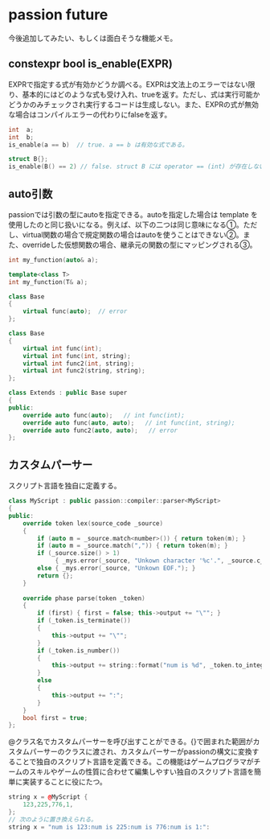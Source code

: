 # passion future

今後追加してみたい、もしくは面白そうな機能メモ。

## constexpr bool is_enable(EXPR)

EXPRで指定する式が有効かどうか調べる。EXPRは文法上のエラーではない限り、基本的にはどのような式も受け入れ、trueを返す。ただし、式は実行可能かどうかのみチェックされ実行するコードは生成しない。また、EXPRの式が無効な場合はコンパイルエラーの代わりにfalseを返す。

```c++
int  a;
int  b;
is_enable(a == b)  // true. a == b は有効な式である。 

struct B{};
is_enable(B() == 2) // false. struct B には operator == (int) が存在しない。
```

## auto引数

passionでは引数の型にautoを指定できる。autoを指定した場合は template を使用したのと同じ扱いになる。例えば、以下の二つは同じ意味になる①。ただし、virtual関数の場合で規定関数の場合はautoを使うことはできない②。また、overrideした仮想関数の場合、継承元の関数の型にマッピングされる③。

```c++
int my_function(auto& a);

template<class T>
int my_function(T& a);
```

```c++
class Base
{
    virtual func(auto);  // error
};
```

```c++
class Base
{
    virtual int func(int);
    virtual int func(int, string);
    virtual int func2(int, string);
    virtual int func2(string, string);
};

class Extends : public Base super
{
public:
    override auto func(auto);   // int func(int);
    override auto func(auto, auto);   // int func(int, string);
    override auto func2(auto, auto);   // error
};
```

## カスタムパーサー

スクリプト言語を独自に定義する。

```c++
class MyScript : public passion::compiler::parser<MyScript>
{
public:
    override token lex(source_code _source)
    {
    	if (auto m = _source.match<number>()) { return token(m); }
    	if (auto m = _source.match(",")) { return token(m); }
    	if (_source.size() > 1)
    	     { _mys.error(_source, "Unkown character '%c'.", _source.c_str()[0]); }
    	else { _mys.error(_source, "Unkown EOF."); }
    	return {};
    }
    
    override phase parse(token _token)
	{
		if (first) { first = false; this->output += "\""; }
		if (_token.is_terminate())
		{
			this->output += "\"";
		}
		if (_token.is_number())
		{
			this->output += string::format("num is %d", _token.to_integer());
		}
		else
		{
			this->output += ":";
		}
	}
	bool first = true;
};
```

@クラス名でカスタムパーサーを呼び出すことができる。{}で囲まれた範囲がカスタムパーサーのクラスに渡され、カスタムパーサーがpassionの構文に変換することで独自のスクリプト言語を定義できる。この機能はゲームプログラマがチームのスキルやゲームの性質に合わせて編集しやすい独自のスクリプト言語を簡単に実装することに役にたつ。

```c++
string x = @MyScript {
	123,225,776,1,
};
// 次のように置き換えられる。
string x = "num is 123:num is 225:num is 776:num is 1:":
```



